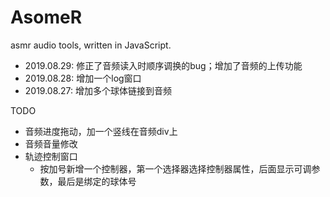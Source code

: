 # AsomeR
asmr audio tools, written in JavaScript.


- 2019.08.29: 修正了音频读入时顺序调换的bug；增加了音频的上传功能
- 2019.08.28: 增加一个log窗口
- 2019.08.27: 增加多个球体链接到音频

TODO
- 音频进度拖动，加一个竖线在音频div上
- 音频音量修改
- 轨迹控制窗口
  - 按加号新增一个控制器，第一个选择器选择控制器属性，后面显示可调参数，最后是绑定的球体号
